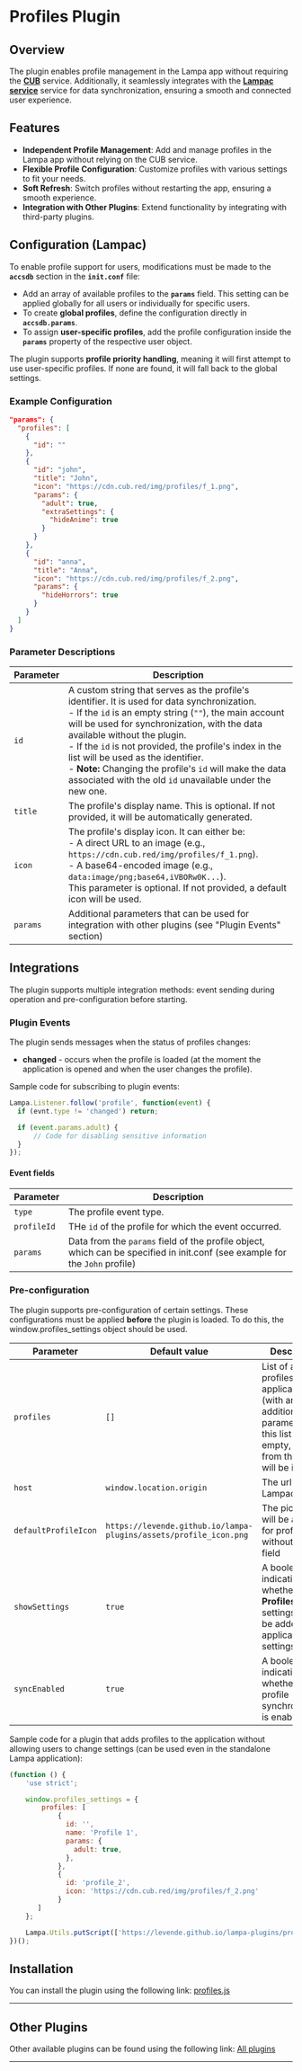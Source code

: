 # Profiles Plugin

## Overview
The plugin enables profile management in the Lampa app without requiring the **[CUB](https://cub.red)** service. Additionally, it seamlessly integrates with the **[Lampac service](https://github.com/immisterio/Lampac)** service for data synchronization, ensuring a smooth and connected user experience.

## Features
- **Independent Profile Management**: Add and manage profiles in the Lampa app without relying on the CUB service.
- **Flexible Profile Configuration**: Customize profiles with various settings to fit your needs.
- **Soft Refresh**: Switch profiles without restarting the app, ensuring a smooth experience.
- **Integration with Other Plugins**: Extend functionality by integrating with third-party plugins.

## **Configuration (Lampac)**  
To enable profile support for users, modifications must be made to the **`accsdb`** section in the **`init.conf`** file:  
- Add an array of available profiles to the **`params`** field. This setting can be applied globally for all users or individually for specific users.  
- To create **global profiles**, define the configuration directly in **`accsdb.params`**.  
- To assign **user-specific profiles**, add the profile configuration inside the **`params`** property of the respective user object.  

The plugin supports **profile priority handling**, meaning it will first attempt to use user-specific profiles. If none are found, it will fall back to the global settings.

### Example Configuration
```json
"params": {
  "profiles": [
    {
      "id": ""
    },
    {
      "id": "john", 
      "title": "John", 
      "icon": "https://cdn.cub.red/img/profiles/f_1.png",
      "params": {
        "adult": true,
        "extraSettings": {
          "hideAnime": true
        }
      }
    },
    {
      "id": "anna", 
      "title": "Anna", 
      "icon": "https://cdn.cub.red/img/profiles/f_2.png",
      "params": {
        "hideHorrors": true
      }
    }
  ]
}
```

### Parameter Descriptions

| **Parameter** | **Description** |
|---------------|-----------------|
| `id`          | A custom string that serves as the profile's identifier. It is used for data synchronization. <br> - If the `id` is an empty string (`""`), the main account will be used for synchronization, with the data available without the plugin. <br> - If the `id` is not provided, the profile's index in the list will be used as the identifier. <br> - **Note:** Changing the profile's `id` will make the data associated with the old `id` unavailable under the new one. |
| `title`       | The profile's display name. This is optional. If not provided, it will be automatically generated. |
| `icon`        | The profile's display icon. It can either be: <br> - A direct URL to an image (e.g., `https://cdn.cub.red/img/profiles/f_1.png`). <br> - A base64-encoded image (e.g., `data:image/png;base64,iVBORw0K...`). <br> This parameter is optional. If not provided, a default icon will be used. |
| `params`      | Additional parameters that can be used for integration with other plugins (see "Plugin Events" section) |

## Integrations

The plugin supports multiple integration methods: event sending during operation and pre-configuration before starting.

### Plugin Events

The plugin sends messages when the status of profiles changes:
- **changed** - occurs when the profile is loaded (at the moment the application is opened and when the user changes the profile).

Sample code for subscribing to plugin events:
```javascript
Lampa.Listener.follow('profile', function(event) {
  if (evnt.type != 'changed') return;

  if (event.params.adult) {
      // Code for disabling sensitive information
  }
});
```
#### Event fields

| **Parameter** | **Description** |
|---------------|-----------------|
| `type`        | The profile event type. |
| `profileId`   | THe `id` of the profile for which the event occurred. |
| `params`      | Data from the `params` field of the profile object, which can be specified in init.conf (see example for the `John` profile) |

### Pre-configuration
The plugin supports pre-configuration of certain settings. These configurations must be applied **before** the plugin is loaded. To do this, the window.profiles_settings object should be used.

| **Parameter** | **Default value** | **Description** |
|---------------|-------------------|-----------------|
| `profiles`            |`[]`         | List of available profiles in the application (with any additional parameters). If this list is not empty, profiles from the server will be ignored. |
| `host`                |`window.location.origin`           | The url to a Lampac server; |
| `defaultProfileIcon`  |`https://levende.github.io/lampa-plugins/assets/profile_icon.png`           | The picture that will be applied for profiles without icon field |
| `showSettings`        |`true`           | A boolean flag indicating whether the **Profiles plugin** settings should be added in the application settings.
| `syncEnabled`        |`true`           | A boolean flag indicating whether if profile synchronization is enabled


Sample code for a plugin that adds profiles to the application without allowing users to change settings (can be used even in the standalone Lampa application):
```javascript
(function () {
    'use strict';

    window.profiles_settings = {
        profiles: [
            {
              id: '',
              name: 'Profile 1',
              params: {
                adult: true,
              },
            },
            {
              id: 'profile_2',
              icon: 'https://cdn.cub.red/img/profiles/f_2.png'
            }
       ]
    };

    Lampa.Utils.putScript(['https://levende.github.io/lampa-plugins/profiles.js'], function() {});
})();
```

## Installation  
You can install the plugin using the following link: [profiles.js](https://levende.github.io/lampa-plugins/profiles.js)

---

## Other Plugins
Other available plugins can be found using the following link: [All plugins](https://levende.github.io/lampa-plugins)

---